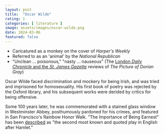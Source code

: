 ```yaml
---
layout: post
title:  "Oscar Wilde"
rating: 1
categories: [ literature ]
image: assets/images/oscar-wilde.png
date: 2024-03-06
featured: false
---
```


- Caricatured as a monkey on the cover of _Harper's Weekly_
- Referred to as an 'animal' by the _National Republican_
- "Unclean ... poisonous," "nasty ... nauseous" (The [London _Daily Chronicle_ and the _St. James Gazette_](https://www.newyorker.com/magazine/2011/08/08/deceptive-picture) reviews of _The Picture of Dorian Gray_)

Oscar Wilde faced discrimination and mockery for being Irish, and was tried and imprisoned for homosexuality. His first book of poetry was rejected by the Oxford library, and his subsequent works were derided by critics for being offensive.

Some 100 years later, he was commemorated with a stained glass window in Westminster Abbey, posthumously pardoned for his crimes, and featured in San Francisco's Rainbow Honor Walk. "The Importance of Being Earnest" has been [described](https://www.independent.co.uk/voices/out-of-gags-try-oscar-wilde-1573007.html) as "the second most known and quoted play in English after Hamlet."
